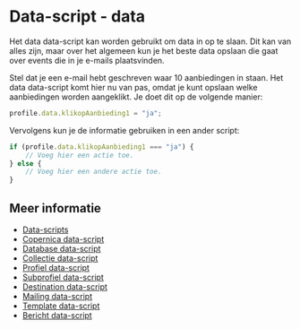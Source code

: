 # Data-script - data

Het data data-script kan worden gebruikt om data in op te slaan. Dit kan 
van alles zijn, maar over het algemeen kun je het beste data opslaan die 
gaat over events die in je e-mails plaatsvinden.

Stel dat je een e-mail hebt geschreven waar 10 aanbiedingen in
staan. Het data data-script komt hier nu van pas, omdat je kunt opslaan 
welke aanbiedingen worden aangeklikt. Je doet dit op de volgende manier:

```javascript
profile.data.klikopAanbieding1 = "ja";
```

Vervolgens kun je de informatie gebruiken in een ander script:

```javascript
if (profile.data.klikopAanbieding1 === "ja") {
    // Voeg hier een actie toe.
} else {
    // Voeg hier een andere actie toe.
}
```


## Meer informatie

* [Data-scripts](./followups-scripting)
* [Copernica data-script](./followups-scripting-copernica)
* [Database data-script](./followups-scripting-database)
* [Collectie data-script](./followups-scripting-collection)
* [Profiel data-script](./followups-scripting-profile)
* [Subprofiel data-script](./followups-scripting-subprofile)
* [Destination data-script](./followups-scripting-destination)
* [Mailing data-script](./followups-scripting-mailing)
* [Template data-script](./followups-scripting-template)
* [Bericht data-script](./followups-scripting-message)
